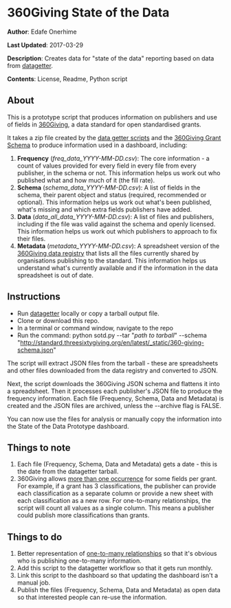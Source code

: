 # 360Giving State of the Data

**Author**: Edafe Onerhime

**Last Updated**: 2017-03-29

**Description**:  Creates data for "state of the data" reporting based on data from [datagetter](https://github.com/ThreeSixtyGiving/datagetter).

**Contents**: License, Readme, Python script

## About

This is a prototype script that produces information on publishers and use of fields in [360Giving](http://www.threesixtygiving.org/), a data standard for open standardised grants.

It takes a zip file created by the [data getter scripts](https://github.com/ThreeSixtyGiving/datagetter) and the [360Giving Grant Schema](http://www.threesixtygiving.org/wp-content/plugins/threesixty_docs/standard/schema/360-giving-schema.json)  to produce information used in a dashboard, including:

 1. **Frequency** (*freq_data_YYYY-MM-DD.csv*): The core information - a count of values provided for every field in every file from every publisher, in the schema or not.  This information helps us work out who published what and how much of it (the fill rate).
 2. **Schema** (*schema_data_YYYY-MM-DD.csv*): A list of fields in the schema, their parent object and status (required, recommended or optional). This information helps us work out what's been published, what's missing and which extra fields publishers have added.
 3. **Data** (*data_all_data_YYYY-MM-DD.csv*): A list of files and publishers, including if the file was valid against the schema and openly licensed. This information helps us work out which publishers to approach to fix their files.
 4. **Metadata** (*metadata_YYYY-MM-DD.csv*): A spreadsheet version of the [360Giving data registry](http://data.threesixtygiving.org/data.json) that lists all the files currently shared by organisations publishing to the standard. This information helps us understand what's currently available and if the information in the data spreadsheet is out of date.

## Instructions

 - Run [datagetter](https://github.com/ThreeSixtyGiving/datagetter) locally or copy a tarball output file.
 - Clone or download this repo.
 - In a terminal or command window, navigate to the repo
 - Run the command: python sotd.py --tar "*path to tarball*" --schema "http://standard.threesixtygiving.org/en/latest/_static/360-giving-schema.json"

The script will extract JSON files from the tarball - these are spreadsheets and other files downloaded from the data registry and converted to JSON.

Next, the script downloads the 360Giving JSON schema and flattens it into a spreadsheet. Then it processes each publisher's JSON file to produce the frequency information. Each file (Frequency, Schema, Data and Metadata) is created and the JSON files are archived, unless the --archive flag is FALSE.

You can now use the files for analysis or manually copy the information into the State of the Data Prototype dashboard.

## Things to note

 1. Each file (Frequency, Schema, Data and Metadata) gets a date - this is the date from the datagetter tarball.
 2. 360Giving allows [more than one occurrence](http://www.threesixtygiving.org/standard/reference/#toc-one-to-many-relationships) for some fields per grant. For example, if a grant has 3 classifications, the publisher can provide each classification as a separate column or provide a new sheet with each classification as a new row. For one-to-many relationships, the script will count all values as a single column. This means a publisher could publish more classifications than grants.

## Things to do

 1. Better representation of [one-to-many relationships](http://www.threesixtygiving.org/standard/reference/#toc-one-to-many-relationships) so that it's obvious who is publishing one-to-many information.
 2. Add this script to the datagetter workflow so that it gets run monthly.
 3. Link this script to the dashboard so that updating the dashboard isn't a manual job.
 4. Publish the files (Frequency, Schema, Data and Metadata)  as open data so that interested people can re-use the information.
